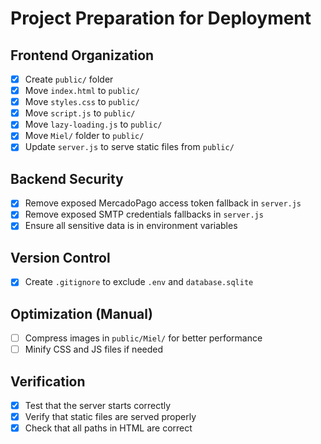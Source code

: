 # Project Preparation for Deployment

## Frontend Organization
- [x] Create `public/` folder
- [x] Move `index.html` to `public/`
- [x] Move `styles.css` to `public/`
- [x] Move `script.js` to `public/`
- [x] Move `lazy-loading.js` to `public/`
- [x] Move `Miel/` folder to `public/`
- [x] Update `server.js` to serve static files from `public/`

## Backend Security
- [x] Remove exposed MercadoPago access token fallback in `server.js`
- [x] Remove exposed SMTP credentials fallbacks in `server.js`
- [x] Ensure all sensitive data is in environment variables

## Version Control
- [x] Create `.gitignore` to exclude `.env` and `database.sqlite`

## Optimization (Manual)
- [ ] Compress images in `public/Miel/` for better performance
- [ ] Minify CSS and JS files if needed

## Verification
- [x] Test that the server starts correctly
- [x] Verify that static files are served properly
- [x] Check that all paths in HTML are correct
